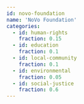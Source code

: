 ```yaml
---
id: novo-foundation
name: 'NoVo Foundation'
categories:
  - id: human-rights
    fraction: 0.15
  - id: education
    fraction: 0.1
  - id: local-community
    fraction: 0.1
  - id: environmental
    fraction: 0.05
  - id: social-justice
    fraction: 0.6
---
```

